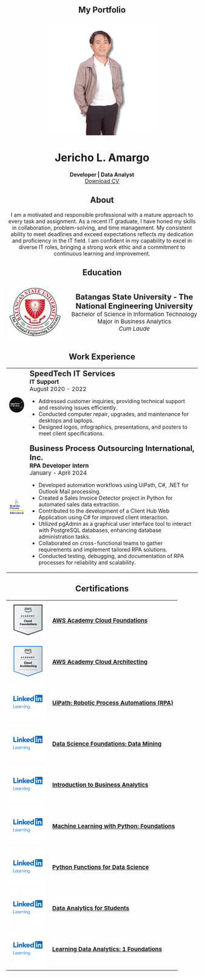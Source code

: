 ## <div align="center">My Portfolio</div>

<div align="center">
  <img src="image/profile.png" alt="Profile Picture" width="300" height="300">
</div>

# <div align="center">Jericho L. Amargo</div>

<div align="center">
  <strong>Developer | Data Analyst</strong>
  <br>
  <a href="CV_Amargo.pdf" download>Download CV</a>
</div>

## <div align="center">About</div>

<div align="center">
  I am a motivated and responsible professional with a mature approach to every task and assignment. As a recent IT graduate, I have honed my skills in collaboration, problem-solving, and time management. My consistent ability to meet deadlines and exceed expectations reflects my dedication and proficiency in the IT field. I am confident in my capability to excel in diverse IT roles, bringing a strong work ethic and a commitment to continuous learning and improvement.
</div>

## <div align="center">Education</div>

<div align="center" style="display: flex; align-items: center; justify-content: center;">
  <img src="image/bsulogo.png" alt="University Logo" width="150" height="150" style="margin-right: 20px;">
  <div>
    <span style="font-size: 20px;"><strong>Batangas State University - The National Engineering University</strong></span>
    <br>
    <span style="font-size: 15px;">Bachelor of Science in Information Technology</span>
    <br>
    <span style="font-size: 15px;">Major in Business Analytics</span>
    <br>
    <span style="font-size: 15px;"><i>Cum Laude</i></span>
  </div>
</div>

## <div align="center">Work Experience</div>

<table border="0">
    <tr>
        <td><img src="image/spdtlogo.png" alt="SpeedTech IT Services" width="100"></td>
        <td>
            <strong style="font-size: 20px;">SpeedTech IT Services</strong><br>
            <strong style="font-size: 15px;">IT Support</strong><br>
            <span style="font-size: 15px;">August 2020 - 2022</span>
            <ul>
                <li>Addressed customer inquiries, providing technical support and resolving issues efficiently.</li>
                <li>Conducted computer repair, upgrades, and maintenance for desktops and laptops.</li>
                <li>Designed logos, infographics, presentations, and posters to meet client specifications.</li>
            </ul>
        </td>
    </tr>
    <tr>
        <td><img src="image/bpologo.png" alt="Business Process Outsourcing International, Inc." width="100"></td>
        <td>
            <strong style="font-size: 20px;">Business Process Outsourcing International, Inc.</strong><br>
            <strong style="font-size: 15px;">RPA Developer Intern</strong><br>
            <span style="font-size: 15px;">January - April 2024</span>
            <ul>
                <li>Developed automation workflows using UiPath, C#, .NET for Outlook Mail processing.</li>
                <li>Created a Sales Invoice Detector project in Python for automated sales data extraction.</li>
                <li>Contributed to the development of a Client Hub Web Application using C# for improved client interaction.</li>
                <li>Utilized pgAdmin as a graphical user interface tool to interact with PostgreSQL databases, enhancing database administration tasks.</li>
                <li>Collaborated on cross-functional teams to gather requirements and implement tailored RPA solutions.</li>
                <li>Conducted testing, debugging, and documentation of RPA processes for reliability and scalability.</li>
            </ul>
        </td>
    </tr>
</table>

## <div align="center">Certifications</div>

<table border="0">
    <tr>
        <td><img src="image/aws1.png" alt="AWS Academy Cloud Foundations" width="100"></td>
        <td>
            <a href="https://www.awsacademy.com/AWSAcademyCloudFoundations" style="font-size: 15px;"><strong>AWS Academy Cloud Foundations</strong></a>
        </td>
    </tr>
    <tr>
        <td><img src="image/aws2.png" alt="AWS Academy Cloud Architecting" width="100"></td>
        <td>
            <a href="https://www.awsacademy.com/AWSAcademyCloudArchitecting" style="font-size: 15px;"><strong>AWS Academy Cloud Architecting</strong></a>
        </td>
    </tr>
    <tr>
        <td><img src="image/inl.png" alt="UiPath: Robotic Process Automations (RPA)" width="100"></td>
        <td>
            <a href="https://www.uipath.com/rpa/robotic-process-automation" style="font-size: 15px;"><strong>UiPath: Robotic Process Automations (RPA)</strong></a>
        </td>
    </tr>
    <tr>
        <td><img src="image/inl.png" alt="Data Science Foundations: Data Mining" width="100"></td>
        <td>
            <a href="https://www.datascience.com/learn/data-mining" style="font-size: 15px;"><strong>Data Science Foundations: Data Mining</strong></a>
        </td>
    </tr>
    <tr>
        <td><img src="image/inl.png" alt="Introduction to Business Analytics" width="100"></td>
        <td>
            <a href="https://www.coursera.org/learn/wharton-business-analytics" style="font-size: 15px;"><strong>Introduction to Business Analytics</strong></a>
        </td>
    </tr>
    <tr>
        <td><img src="image/inl.png" alt="Machine Learning with Python: Foundations" width="100"></td>
        <td>
            <a href="https://www.coursera.org/learn/machine-learning-python" style="font-size: 15px;"><strong>Machine Learning with Python: Foundations</strong></a>
        </td>
    </tr>
    <tr>
        <td><img src="image/inl.png" alt="Python Functions for Data Science" width="100"></td>
        <td>
            <a href="https://www.datacamp.com/courses/python-data-science-toolbox-part-1" style="font-size: 15px;"><strong>Python Functions for Data Science</strong></a>
        </td>
    </tr>
    <tr>
        <td><img src="image/inl.png" alt="Data Analytics for Students" width="100"></td>
        <td>
            <a href="https://www.coursera.org/learn/data-analytics" style="font-size: 15px;"><strong>Data Analytics for Students</strong></a>
        </td>
    </tr>
    <tr>
        <td><img src="image/inl.png" alt="Learning Data Analytics: 1 Foundations" width="100"></td>
        <td>
            <a href="https://www.lynda.com/Data-Analytics-training-tutorials/634228-0.html" style="font-size: 15px;"><strong>Learning Data Analytics: 1 Foundations</strong></a>
        </td>
    </tr>
</table>
